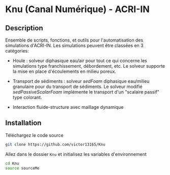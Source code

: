 # Knu (Canal Numérique) - ACRI-IN

## Description

Ensemble de scripts, fonctions, et outils pour l'automatisation des simulations
d'ACRI-IN. Les simulations peuvent être classées en 3 catégories:

- Houle : solveur diphasique eau/air pour tout ce qui concerne les simulations
type franchissement, débordement, etc. Le solveur supporte la mise en place 
d'écoulements en milieu poreux.

- Transport de sédiments : solveur *sedFoam* diphasique eau/milieu granulaire 
pour du	transport de sédiments. Le solveur modifié *sedPassiveScalarFoam*
implémente le transport d'un "scalaire passif" type colorant.

- Interaction fluide-structure avec maillage dynamique

## Installation

Téléchargez le code source
```bash
git clone https://github.com/victor13165/Knu
```
Allez dans le dossier ``Knu`` et initialisez les variables d'environnement
```bash
cd Knu
source sourceMe
```

